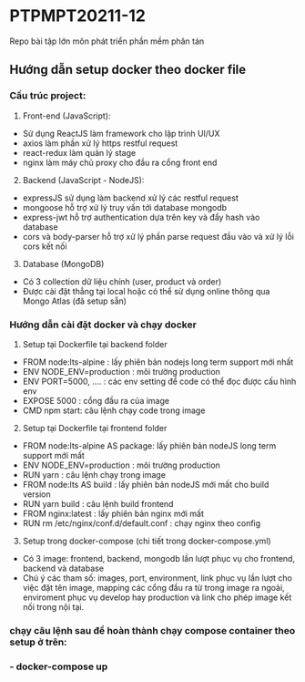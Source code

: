 # PTPMPT20211-12
Repo bài tập lớn môn phát triển phần mềm phân tán

## Hướng dẫn setup docker theo docker file
### Cấu trúc project:
  1. Front-end (JavaScript):
  - Sử dụng ReactJS làm framework cho lập trình UI/UX
  - axios làm phần xử lý https restful request
  - react-redux làm quản lý stage
  - nginx làm máy chủ proxy cho đầu ra cổng front end
  2. Backend (JavaScript - NodeJS):
  - expressJS sử dụng làm backend xử lý các restful request
  - mongoose hỗ trợ xử lý truy vấn tới database mongodb
  - express-jwt hỗ trợ authentication dựa trên key và đẩy hash vào database
  - cors và body-parser hỗ trợ xử lý phần parse request đầu vào và xử lý lỗi cors kết nối
  3. Database (MongoDB)
  - Có 3 collection dữ liệu chính (user, product và order)
  - Được cài đặt thẳng tại local hoặc có thể sử dụng online thông qua Mongo Atlas (đã setup sẵn)
  
### Hướng dẫn cài đặt docker và chạy docker
1. Setup tại Dockerfile tại backend folder
- FROM node:lts-alpine : lấy phiên bản nodejs long term support mới nhất
- ENV NODE_ENV=production : môi trường production
- ENV PORT=5000, .... : các env setting để code có thể đọc được cấu hình env
- EXPOSE 5000 : cổng đầu ra của image
- CMD npm start: câu lệnh chạy code trong image

2. Setup tại Dockerfile tại frontend folder
- FROM node:lts-alpine AS package: lấy phiên bản nodeJS long term support mới mất 
- ENV NODE_ENV=production : môi trường production
- RUN yarn : câu lệnh chạy trong image
- FROM node:lts AS build : lấy phiên bản nodeJS mới mất cho build version
- RUN yarn build : câu lệnh build frontend
- FROM nginx:latest : lấy phiên bản nginx mới mất
- RUN rm /etc/nginx/conf.d/default.conf : chạy nginx theo config

3. Setup trong docker-compose (chi tiết trong docker-compose.yml)
- Có 3 image: frontend, backend, mongodb lần lượt phục vụ cho frontend, backend và database
- Chú ý các tham số: images, port, environment, link phục vụ lần lượt cho việc đặt tên image, mapping các cổng đầu ra từ trong image ra ngoài, enviroment phục vụ develop hay production và link cho phép image kết nối trong nội tại.


### chạy câu lệnh sau để hoàn thành chạy compose container theo setup ở trên: 

### - docker-compose up